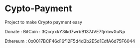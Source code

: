 # Cypto-Payment
Project to make Crypto payment easy

Donate :
BitCoin : 3QcqrxkY3ikd7wrbB137JVE7fjrrbwXuNp

Ethereum : 0x0017BCF46d16f12F5d4d3b2E5d1EdfA6d75F6044
